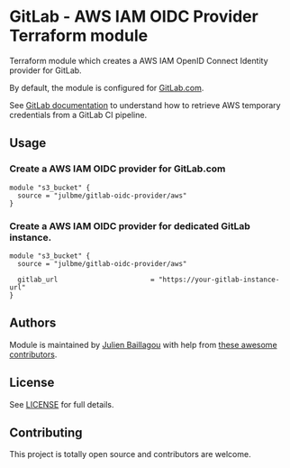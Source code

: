 # GitLab - AWS IAM OIDC Provider Terraform module

Terraform module which creates a AWS IAM OpenID Connect Identity provider for GitLab.

By default, the module is configured for [GitLab.com](https://gitlab.com).

See [GitLab documentation](https://docs.gitlab.com/ee/ci/cloud_services/aws/) to understand how to retrieve AWS temporary credentials from a GitLab CI pipeline.

## Usage

### Create a AWS IAM OIDC provider for GitLab.com

```hcl
module "s3_bucket" {
  source = "julbme/gitlab-oidc-provider/aws"
}
```

### Create a AWS IAM OIDC provider for dedicated GitLab instance.

```hcl
module "s3_bucket" {
  source = "julbme/gitlab-oidc-provider/aws"

  gitlab_url                       = "https://your-gitlab-instance-url"
}
```

## Authors

Module is maintained by [Julien Baillagou](https://github.com/julb) with help from [these awesome contributors](https://github.com/julbme/terraform-aws-gitlab-oidc-provider/graphs/contributors).

## License

See [LICENSE](LICENSE) for full details.

## Contributing

This project is totally open source and contributors are welcome.